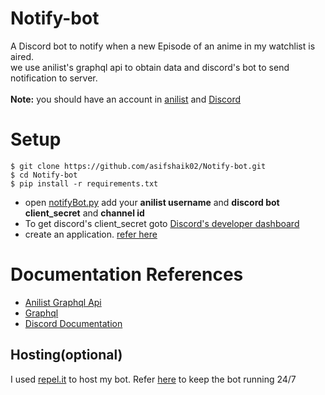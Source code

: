 # Notify-bot
A Discord bot to notify when a new Episode of an anime in my watchlist is aired.<br>
we use anilist's graphql api to obtain data and discord's bot to send notification to server.<br><br>
<b>Note:</b> you should have an account in [anilist](https://anilist.co/) and [Discord](https://discord.com/)<br>

# Setup
```console
$ git clone https://github.com/asifshaik02/Notify-bot.git 
$ cd Notify-bot 
$ pip install -r requirements.txt
```
* open [notifyBot.py](/notifyBot.py) add your <b>anilist username</b> and <b>discord bot client_secret</b> and <b>channel id </b>
* To get  discord's client_secret goto [Discord's developer dashboard](https://discord.com/developers/applications) 
* create an application. [refer here](https://realpython.com/how-to-make-a-discord-bot-python/)

# Documentation References
* [Anilist Graphql Api](https://anilist.gitbook.io/anilist-apiv2-docs/)
* [Graphql](https://graphql.org/learn/queries/)
* [Discord Documentation](https://discordpy.readthedocs.io/en/latest/index.html)

## Hosting(optional)
I used [repel.it](https://replit.com/) to host my bot.
Refer [here](https://replit.com/talk/learn/Hosting-discordpy-bots-with-replit/11008) to keep the bot running 24/7
